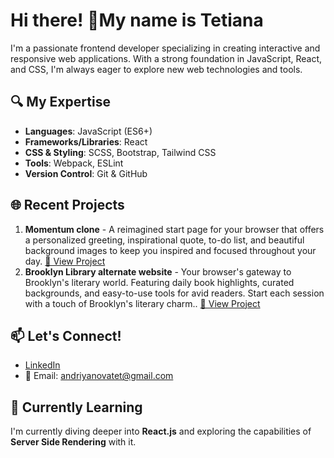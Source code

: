 # Hi there! 👋My name is Tetiana

I'm a passionate frontend developer specializing in creating interactive and responsive web applications. With a strong foundation in JavaScript, React, and CSS, I'm always eager to explore new web technologies and tools.

## 🔍 My Expertise

- **Languages**: JavaScript (ES6+)
- **Frameworks/Libraries**: React
- **CSS & Styling**: SCSS, Bootstrap, Tailwind CSS
- **Tools**: Webpack, ESLint
- **Version Control**: Git & GitHub

## 🌐 Recent Projects

1. **Momentum clone** - A reimagined start page for your browser that offers a personalized greeting, inspirational quote, to-do list, and beautiful background images to keep you inspired and focused throughout your day. [🔗 View Project](https://tanyaa-a.github.io/Momentum-clone/momentum/)
2. **Brooklyn Library alternate website** - Your browser's gateway to Brooklyn's literary world. Featuring daily book highlights, curated backgrounds, and easy-to-use tools for avid readers. Start each session with a touch of Brooklyn's literary charm.. [🔗 View Project](https://tanyaa-a.github.io/Brooklyn-Library/library/)

## 📫 Let's Connect!

- [LinkedIn](www.linkedin.com/in/tanya-andr)
- 📧 Email: andriyanovatet@gmail.com

## 🌱 Currently Learning
I'm currently diving deeper into **React.js** and exploring the capabilities of **Server Side Rendering** with it.


